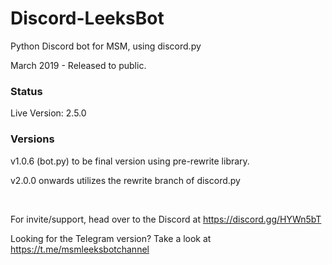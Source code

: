 # Discord-LeeksBot
Python Discord bot for MSM, using discord.py

March 2019 - Released to public. 

### Status
Live Version: 2.5.0

### Versions

v1.0.6 (bot.py) to be final version using pre-rewrite library.

v2.0.0 onwards utilizes the rewrite branch of discord.py

&nbsp;

For invite/support, head over to the Discord at https://discord.gg/HYWn5bT

Looking for the Telegram version? Take a look at https://t.me/msmleeksbotchannel
